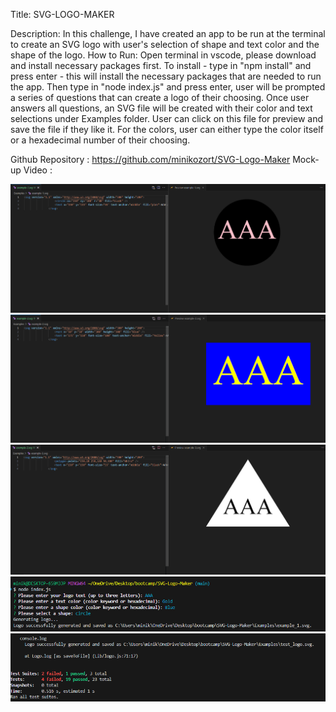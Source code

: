 Title: 
SVG-LOGO-MAKER


Description:
In this challenge, I have created an app to be run at the terminal to create an SVG logo with user's selection of shape and text color and the shape of the logo.
How to Run:
Open terminal in vscode, please download and install necessary packages first. To install - type in "npm install" and press enter - this will install the necessary packages that are needed to run the app. Then type in "node index.js" and press enter, user will be prompted a series of questions that can create a logo of their choosing. Once user answers all questions, an SVG file will be created with their color and text selections under Examples folder. User can click on this file for preview and save the file if they like it. For the colors, user can either type the color itself or a hexadecimal number of their choosing.

Github Repository : https://github.com/minikozort/SVG-Logo-Maker
Mock-up Video : 

![Alt Text](./Example%20Pictures/SVG-LOGO-MAKER-CIRCLE.PNG)
![Alt Text](./Example%20Pictures/SVG-LOGO-MAKER-SQUARE.PNG)
![Alt Text](./Example%20Pictures/SVG-LOGO-MAKER-TRIANGLE.PNG)
![Alt Text](./Example%20Pictures/SVG-LOGO-MAKER-QandA.PNG)
![Alt Text](./Example%20Pictures/SVG-LOGO-MAKER-TESTS.PNG)

